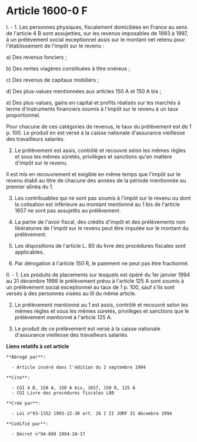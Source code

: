 # Article 1600-0 F

I. - 1. Les personnes physiques, fiscalement domiciliées en France au sens de l'article 4 B sont assujetties, sur les revenus
imposables de 1993 à 1997, à un prélèvement social exceptionnel assis sur le montant net retenu pour l'établissement de
l'impôt sur le revenu :

a) Des revenus fonciers ;

b) Des rentes viagères constituées à titre onéreux ;

c) Des revenus de capitaux mobiliers ;

d) Des plus-values mentionnées aux articles 150 A et 150 A bis ;

e) Des plus-values, gains en capital et profits réalisés sur les marchés à terme d'instruments financiers soumis à l'impôt
sur le revenu à un taux proportionnel.

Pour chacune de ces catégories de revenus, le taux du prélèvement est de 1 p. 100. Le produit en est versé à la caisse
nationale d'assurance vieillesse des travailleurs salariés.

2. Le prélèvement est assis, contrôlé et recouvré selon les mêmes règles et sous les mêmes sûretés, privilèges et sanctions
qu'en matière d'impôt sur le revenu.

Il est mis en recouvrement et exigible en même temps que l'impôt sur le revenu établi au titre de chacune des années de la
période mentionnée au premier alinéa du 1.

3. Les contribuables qui ne sont pas soumis à l'impôt sur le revenu ou dont la cotisation est inférieure au montant mentionné
au 1 bis de l'article 1657 ne sont pas assujettis au prélèvement.

4. La partie de l'avoir fiscal, des crédits d'impôt et des prélèvements non libératoires de l'impôt sur le revenu peut être
imputée sur le montant du prélèvement.

5. Les dispositions de l'article L. 80 du livre des procédures fiscales sont applicables.

6. Par dérogation à l'article 150 R, le paiement ne peut pas être fractionné.

II. - 1. Les produits de placements sur lesquels est opéré du 1er janvier 1994 au 31 décembre 1998 le prélèvement prévu à
l'article 125 A sont soumis à un prélèvement social exceptionnel au taux de 1 p. 100, sauf s'ils sont versés à des personnes
visées au III du même article.

2. Le prélèvement mentionné au 1 est assis, contrôlé et recouvré selon les mêmes règles et sous les mêmes sùretés, privilèges
et sanctions que le prélèvement mentionné à l'article 125 A.

3. Le produit de ce prélèvement est versé à la caisse nationale d'assurance vieillesse des travailleurs salariés.

**Liens relatifs à cet article**

	**Abrogé par**:

	  - Article inséré dans l'édition du 2 septembre 1994

	**Cite**:

	  - CGI 4 B, 150 A, 150 A bis, 1657, 150 R, 125 A
	  - CGI Livre des procédures fiscales L80

	**Créé par**:

	  - Loi n°93-1352 1993-12-30 art. 24 I II JORF 31 décembre 1994

	**Codifié par**:

	  - Décret n°94-899 1994-10-17
